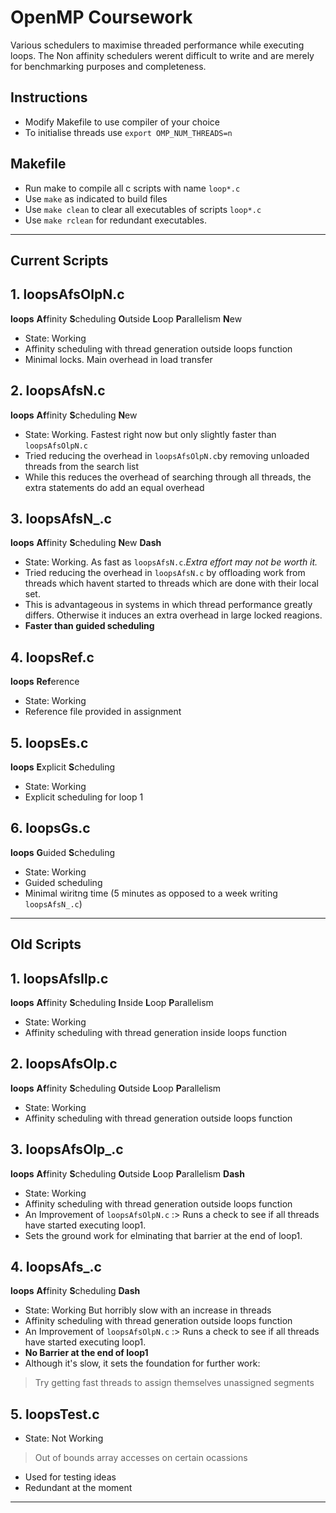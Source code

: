 # OpenMP Coursework

Various schedulers to maximise threaded performance while executing loops. The Non affinity schedulers werent difficult to write and are merely for benchmarking purposes and completeness.

## Instructions
* Modify Makefile to use compiler of your choice
* To initialise threads use `export OMP_NUM_THREADS=n`

## Makefile
* Run make to compile all c scripts with name `loop*.c`
* Use `make` as indicated to build files
* Use `make clean` to clear all executables of scripts `loop*.c`
* Use `make rclean` for redundant executables. 

***

## Current Scripts

## 1. loopsAfsOlpN.c
**loops** **Af**finity **S**cheduling **O**utside **L**oop **P**arallelism **N**ew
* State: Working
* Affinity scheduling with thread generation outside loops function
* Minimal locks. Main overhead in load transfer

## 2. loopsAfsN.c
**loops** **Af**finity **S**cheduling **N**ew
* State: Working. Fastest right now but only slightly faster than `loopsAfsOlpN.c`
* Tried reducing the overhead in `loopsAfsOlpN.c`by removing unloaded threads from the search list 
* While this reduces the overhead of searching through all threads, the extra statements do add an equal overhead 

## 3. loopsAfsN\_.c
**loops** **Af**finity **S**cheduling **N**ew **Dash**
* State: Working. As fast as `loopsAfsN.c`.*Extra effort may not be worth it.*  
* Tried reducing the overhead in `loopsAfsN.c` by offloading work from threads which havent started to threads which are done with their local set. 
* This is advantageous in systems in which thread performance greatly differs. Otherwise it induces an extra overhead in large locked reagions.
* **Faster than guided scheduling**

## 4. loopsRef.c
**loops** **Ref**erence
* State: Working
* Reference file provided in assignment

## 5. loopsEs.c 
**loops** **E**xplicit **S**cheduling
* State: Working
* Explicit scheduling for loop 1

## 6. loopsGs.c 
**loops** **G**uided **S**cheduling
* State: Working
* Guided scheduling 
* Minimal wiritng time (5 minutes as opposed to a week writing `loopsAfsN_.c`)

***

## Old Scripts

## 1. loopsAfsIlp.c
**loops** **Af**finity **S**cheduling **I**nside **L**oop **P**arallelism
* State: Working
* Affinity scheduling with thread generation inside loops function

## 2. loopsAfsOlp.c
**loops** **Af**finity **S**cheduling **O**utside **L**oop **P**arallelism
* State: Working
* Affinity scheduling with thread generation outside loops function

## 3. loopsAfsOlp\_.c
**loops** **Af**finity **S**cheduling **O**utside **L**oop **P**arallelism **Dash**
* State: Working
* Affinity scheduling with thread generation outside loops function
* An Improvement of `loopsAfsOlpN.c` :> Runs a check to see if all threads have started executing  loop1.
* Sets the ground work for elminating that barrier at the end of loop1.

## 4. loopsAfs\_.c
**loops** **Af**finity **S**cheduling **Dash**
* State: Working But horribly slow with an increase in threads
* Affinity scheduling with thread generation outside loops function
* An Improvement of `loopsAfsOlpN.c` :> Runs a check to see if all threads have started executing  loop1.
* **No Barrier at the end of loop1**
* Although it's slow, it sets the foundation for further work:
> Try getting fast threads to assign themselves unassigned segments

## 5. loopsTest.c
* State: Not Working
> Out of bounds array accesses on certain ocassions
* Used for testing ideas
* Redundant at the moment

***
